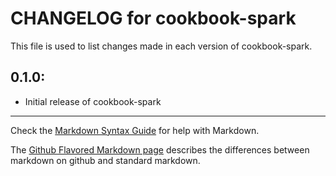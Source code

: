 # CHANGELOG for cookbook-spark

This file is used to list changes made in each version of cookbook-spark.

## 0.1.0:

* Initial release of cookbook-spark

- - -
Check the [Markdown Syntax Guide](http://daringfireball.net/projects/markdown/syntax) for help with Markdown.

The [Github Flavored Markdown page](http://github.github.com/github-flavored-markdown/) describes the differences between markdown on github and standard markdown.
